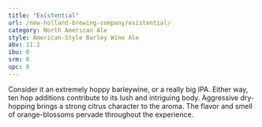 ```yaml
---
title: "Existential"
url: /new-holland-brewing-company/existential/
category: North American Ale
style: American-Style Barley Wine Ale
abv: 11.1
ibu: 0
srm: 0
upc: 0
---
```

Consider it an extremely hoppy barleywine, or a really big IPA. Either way, ten hop additions contribute to its lush and intriguing body. Aggressive dry-hopping brings a strong citrus character to the aroma. The flavor and smell of orange-blossoms pervade throughout the experience.
